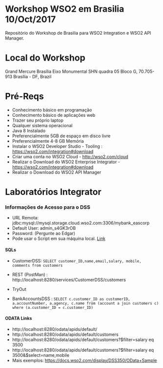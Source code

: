 # Workshop WSO2 em Brasilia 10/Oct/2017 
Repositório do Workshop de Brasilia para WSO2 Integration e WSO2 API Manager.

# Local do Workshop 
Grand Mercure Brasília Eixo Monumental
SHN quadra 05 Bloco G,
70.705-913 Brasília - DF,
Brazil

# Pré-Reqs
* Conhecimento básico em programação
* Conhecimento básico de aplicações web
* Trazer seu próprio laptop
* Qualquer sistema operacional
* Java 8 Instalado
* Preferencialmente 5GB de espaço em disco livre
* Preferencialmente 4-8 GB Memória
* Instalar o WSO2 Developer Studio - Tooling : https://wso2.com/integration#download
* Criar uma conta no WSO2 Cloud - http://wso2.com/cloud
* Realizar o Download do WSO2 Enterprise Integrator - https://wso2.com/integration#download
* Realizar o Download do WSO2 API Manager 

# Laboratórios Integrator 
### Informações de Acesso para o DSS
* URL Remota: jdbc:mysql://mysql.storage.cloud.wso2.com:3306/mybank_eascorp
* Default User: admin_s4GK3rOB
* Password: (Pergunte ao Edgar) 
* Pode usar o Script em sua máquina local. [Link](https://github.com/edgars/workshop-bsb-2017/blob/master/workshop_EI.sql)

#### SQLs

* CustomerDSS: `SELECT customer_ID,name,email,salary, mobile, comments from customers`
* REST (PostMan) : http://localhost:8280/services/CustomerDSS/customers 
* TryOut 

* BankAccountsDSS :
`SELECT c.customer_ID as customerID,
a.accountNumber, a.agency, c.name from (account a join customers c) 
where (a.customer_ID = c.customer_ID) `

#### ODATA Links

* http://localhost:8280/odata/apids/default/
* http://localhost:8280/odata/apids/default/customers
* http://localhost:8280/odata/apids/default/customers?$filter=salary eq 3500
* http://localhost:8280/odata/apids/default/customers?$filter=salary eq 3500&$select=name,mobile
* Mais exemplos: https://docs.wso2.com/display/DSS350/OData+Sample 






